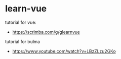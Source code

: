 # learn-vue


tutorial for vue:
* https://scrimba.com/g/glearnvue

tutorial for bulma
* https://www.youtube.com/watch?v=LBzZLzu2GKo

